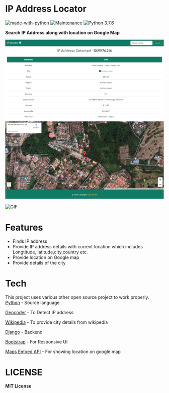 # IP Address Locator

[![made-with-python](https://img.shields.io/badge/Made%20with-Python-1f425f.svg)](https://www.python.org/)
[![Maintenance](https://img.shields.io/badge/Maintained%3F-yes-green.svg)](https://github.com/shaikhsajid1111/ip-address-locator/graphs/commit-activity)
[![Python 3.7.6](https://img.shields.io/badge/python-3.7.6-blue.svg)](https://www.python.org/downloads/release/python-376/)


**Search IP Address along with location on Google Map**




![Screenshot](screenshot/capture.png)



![GIF](screenshot/ip-video.gif)




# Features
- Finds IP address 
- Provide IP address details with current location which includes Longtitude, latitude,city,country etc.
- Provide location on Google map
- Provide details of the city 

# Tech

 This project uses various other open source project to work properly.
 [Python](https://www.python.org) - Source language
 
 [Geocoder](https://pypi.org/project/geocoder/) - To Detect IP address
 
 [Wikipedia](https://pypi.org/project/wikipedia/) - To provide city details from wikipedia 
 
 [Django](https://www.djangoproject.com/)   - Backend
 
 [Bootstrap](https://getbootstrap.com/)     - For Responsive UI
 
 [Maps Embed API](https://console.cloud.google.com/marketplace/details/google/maps-embed-backend.googleapis.com)  - For showing location on google map
# LICENSE
**MIT License**